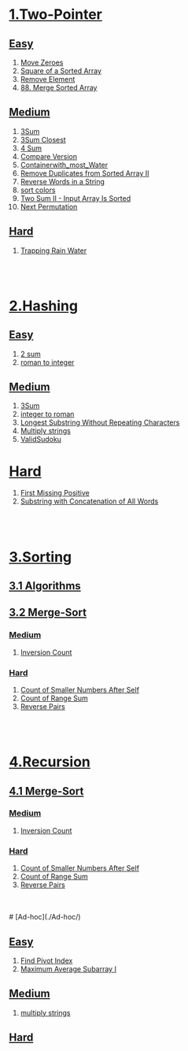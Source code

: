 # [1.Two-Pointer](./two-Pointer/)

## [Easy](./two-Pointer/easy/)

1. [Move Zeroes](./two-Pointer/easy/Move%20Zeroes)
2. [Square of a Sorted Array](./two-Pointer/easy/square%20of%20sorted%20array)
3. [Remove Element](./two-Pointer/easy/Remove%20Element/removeElement.js)
4. [88. Merge Sorted Array](./two-Pointer/easy/88.%20Merge%20Sorted%20Array)

## [Medium](./two-Pointer/medium/)

1. [3Sum](./two-Pointer/medium/3Sum)
2. [3Sum Closest](./two-Pointer/medium/3Sum%20Closest)
3. [4 Sum](./two-Pointer/medium/4%20sum)
4. [Compare Version](./two-Pointer/medium/compare%20versions)
5. [Containerwith_most_Water](./two-Pointer/medium/Containerwith_most_Water)
6. [Remove Duplicates from Sorted Array II](./two-Pointer/medium/Remove%20Duplicates%20from%20Sorted%20Array%20II)
7. [Reverse Words in a String](./two-Pointer/medium/Reverse%20Words%20in%20a%20String)
8. [sort colors](./two-Pointer/medium/sort%20colors)
9. [Two Sum II - Input Array Is Sorted](./two-Pointer/medium/Two%20Sum%20II%20-%20Input%20Array%20Is%20Sorted)
10. [Next Permutation](./two-Pointer/medium/31.%20Next%20Permutation)

## [Hard](./two-Pointer/hard/)

1. [Trapping Rain Water](./two-Pointer/hard/Trapping%20Rain%20Water)

</br>    
</br>

# [2.Hashing](./Hashing/)

## [Easy](./Hashing/easy/)

1. [2 sum](./Hashing/easy/2%20sum)
2. [roman to integer](./Hashing/easy/roman%20to%20integer)

## [Medium](./Hashing/medium/)

1. [3Sum](./Hashing/medium/3Sum)
2. [integer to roman](./Hashing/medium/integar%20to%20roman)
3. [Longest Substring Without Repeating Characters](./Hashing/medium/Longest%20Substring%20Without%20Repeating%20Characters)
4. [Multiply strings](./Hashing/medium/multiplystrings)
5. [ValidSudoku](./Hashing/medium/ValidSudoku)

# [Hard](./Hashing/hard/)

1. [First Missing Positive](./Hashing/hard/First%20Missing%20Positive)
2. [Substring with Concatenation of All Words](./Hashing/hard/Substring%20with%20Concatenation%20of%20All%20Words)

</br>    
</br>

# [3.Sorting](./Sorting/)

## [3.1 Algorithms](./Sorting/Algorithms/)

## [3.2 Merge-Sort](./Recursion/Merge-Sort/)

### [Medium](./Recursion/Merge-Sort/medium/)

1. [Inversion Count](./Recursion/Merge-Sort/medium/InversionCount)

### [Hard](./Recursion/Merge-Sort/hard/)

1. [Count of Smaller Numbers After Self](./Recursion/Merge-Sort/hard/Count%20of%20Smaller%20Numbers%20After%20Self)
2. [Count of Range Sum](./Recursion/Merge-Sort/hard/Count%20of%20Range%20Sum)
3. [Reverse Pairs](./Recursion/Merge-Sort/hard/Reverse%20Pairs)

</br>    
</br>

# [4.Recursion](./Recursion/)

## [4.1 Merge-Sort](./Recursion/Merge-Sort/)

### [Medium](./Recursion/Merge-Sort/medium/)

1. [Inversion Count](./Recursion/Merge-Sort/medium/InversionCount)

### [Hard](./Recursion/Merge-Sort/hard/)

1. [Count of Smaller Numbers After Self](./Recursion/Merge-Sort/hard/Count%20of%20Smaller%20Numbers%20After%20Self)
2. [Count of Range Sum](./Recursion/Merge-Sort/hard/Count%20of%20Range%20Sum)
3. [Reverse Pairs](./Recursion/Merge-Sort/hard/Reverse%20Pairs)

</br>    
</br>
# [Ad-hoc](./Ad-hoc/)

## [Easy](./Ad-hoc/easy/)

1. [Find Pivot Index](./Ad-hoc/easy/Find%20Pivot%20Index)
2. [Maximum Average Subarray I](./Ad-hoc/easy/Maximum%20Average%20Subarray%20I)

## [Medium](./Ad-hoc/medium/)

1. [multiply strings](./Ad-hoc/medium/multiply%20strings)

## [Hard](./Ad-hoc/hard/)
